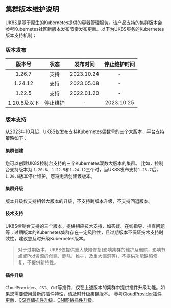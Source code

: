 ## 集群版本维护说明

UK8S是基于原生的Kubernetes提供的容器管理服务。该产品支持的集群版本会参考Kubernetes社区新版本发布节奏发布更新。以下为UK8S服务的Kubernetes版本支持机制：

### 版本发布

| 版本号       | 状态     | 发布时间   | 停止维护时间 |
| :----------: | :--------: | :----------: | :------------: |
| 1.26.7       | 支持   | 2023.10.24 | -            |
| 1.24.12      | 支持   | 2023.05.08 | -            |
| 1.22.5       | 支持   | 2022.01.20 | -            |
| 1.20.6及以下 | 停止维护 | -          | 2023.10.25   |

### 版本支持

从2023年10月起，UK8S仅发布支持Kubernetes偶数号的三个大版本，平台支持策略如下：

#### 集群创建

您可以创建UK8S控制台支持的三个Kubernetes双数大版本的集群。
比如，控制台支持版本为 `1.20.6`、`1.22.5`和`1.24.12`三个时，当UK8S发布支持`1.26.7`后，`1.20.6`版本停止维护，您将无法创建该版本。

#### 集群升级

版本升级仅支持相邻大版本的升级，不支持跨版本升级，不支持回退版本。

#### 技术支持

UK8S控制台支持的三个版本，提供相应技术支持，如答疑、在线指导、排查问题等；过期版本的Kubernetes集群存在一定风险性，且过期版本不保证技术支持时效性，建议您及时升级Kubernetes版本。

> 对于过期版本，UK8S仅提供重大缺陷修复(影响集群的维护及删除，影响节点或Pod资源的创建、删除、维护，及重大漏洞等)，不提供功能缺陷修复，不提供新特性。

#### 插件升级

`CloudProvider`、`CSI`、`CNI`等插件，仅在上述版本的集群中提供插件升级功能。如果您需要使用最新的插件特性，请及时升级集群版本。
参考[CloudProvider插件更新](/uk8s/service/cp_update)、[CSI存储插件升级](/uk8s/volume/CSI_update)、[CNI网络插件升级](/uk8s/network/cni_update)。
